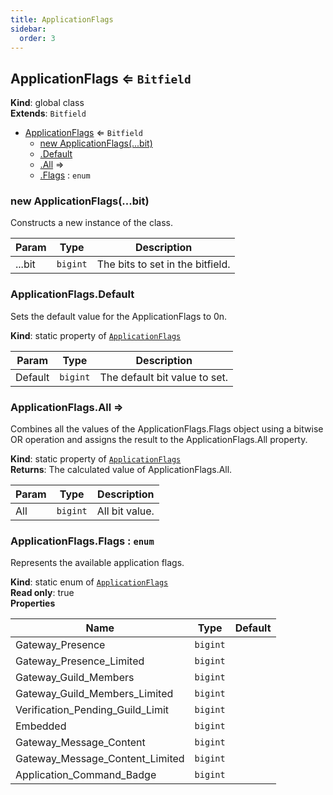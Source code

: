 ```yaml
---
title: ApplicationFlags
sidebar:
  order: 3
---
```




## ApplicationFlags ⇐ <code>Bitfield</code>
**Kind**: global class  
**Extends**: <code>Bitfield</code>  

* [ApplicationFlags](#ApplicationFlags) ⇐ <code>Bitfield</code>
    * [new ApplicationFlags(...bit)](#new_ApplicationFlags_new)
    * [.Default](#ApplicationFlags.Default)
    * [.All](#ApplicationFlags.All) ⇒
    * [.Flags](#ApplicationFlags.Flags) : <code>enum</code>

<a name="new_ApplicationFlags_new"></a>

### new ApplicationFlags(...bit)
Constructs a new instance of the class.


| Param | Type | Description |
| --- | --- | --- |
| ...bit | <code>bigint</code> | The bits to set in the bitfield. |

<a name="ApplicationFlags.Default"></a>

### ApplicationFlags.Default
Sets the default value for the ApplicationFlags to 0n.

**Kind**: static property of [<code>ApplicationFlags</code>](#ApplicationFlags)  

| Param | Type | Description |
| --- | --- | --- |
| Default | <code>bigint</code> | The default bit value to set. |

<a name="ApplicationFlags.All"></a>

### ApplicationFlags.All ⇒
Combines all the values of the ApplicationFlags.Flags object using a bitwise OR operationand assigns the result to the ApplicationFlags.All property.

**Kind**: static property of [<code>ApplicationFlags</code>](#ApplicationFlags)  
**Returns**: The calculated value of ApplicationFlags.All.  

| Param | Type | Description |
| --- | --- | --- |
| All | <code>bigint</code> | All bit value. |

<a name="ApplicationFlags.Flags"></a>

### ApplicationFlags.Flags : <code>enum</code>
Represents the available application flags.

**Kind**: static enum of [<code>ApplicationFlags</code>](#ApplicationFlags)  
**Read only**: true  
**Properties**

| Name | Type | Default |
| --- | --- | --- |
| Gateway_Presence | <code>bigint</code> | <code></code> | 
| Gateway_Presence_Limited | <code>bigint</code> | <code></code> | 
| Gateway_Guild_Members | <code>bigint</code> | <code></code> | 
| Gateway_Guild_Members_Limited | <code>bigint</code> | <code></code> | 
| Verification_Pending_Guild_Limit | <code>bigint</code> | <code></code> | 
| Embedded | <code>bigint</code> | <code></code> | 
| Gateway_Message_Content | <code>bigint</code> | <code></code> | 
| Gateway_Message_Content_Limited | <code>bigint</code> | <code></code> | 
| Application_Command_Badge | <code>bigint</code> | <code></code> | 


